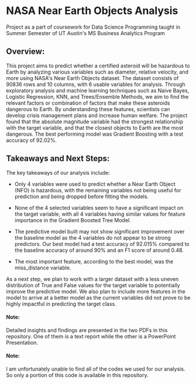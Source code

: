 # NASA Near Earth Objects Analysis

Project as a part of coursework for Data Science Programming taught in Summer Semester of UT Austin's MS Business Analytics Program 

## Overview:
This project aims to predict whether a certified asteroid will be hazardous to Earth by analyzing various variables such as diameter, relative velocity, and more using NASA's Near Earth Objects dataset. The dataset consists of 90836 rows and 10 columns, with 6 usable variables for analysis. Through exploratory analysis and machine learning techniques such as Naive Bayes, Logistic Regression, KNN, and Trees/Ensemble Methods, we aim to find the relevant factors or combination of factors that make these asteroids dangerous to Earth. By understanding these features, scientists can develop crisis management plans and increase human welfare. The project found that the absolute magnitude variable had the strongest relationship with the target variable, and that the closest objects to Earth are the most dangerous. The best performing model was Gradient Boosting with a test accuracy of 92.02%.

## Takeaways and Next Steps:

The key takeaways of our analysis include:

* Only 4 variables were used to predict whether a Near Earth Object (NFO) is hazardous, with the remaining variables not being useful for prediction and being dropped before fitting the models.

* None of the 4 selected variables seem to have a significant impact on the target variable, with all 4 variables having similar values for feature importance in the Gradient Boosted Tree Model.

* The predictive model built may not show significant improvement over the baseline model as the 4 variables do not appear to be strong predictors. Our best model had a test accuracy of 92.015% compared to the baseline accuracy of around 90% and an F1 score of around 0.48.

* The most important feature, according to the best model, was the miss_distance variable.

As a next step, we plan to work with a larger dataset with a less uneven distribution of True and False values for the target variable to potentially improve the predictive model. We also plan to include more features in the model to arrive at a better model as the current variables did not prove to be highly impactful in predicting the target class.

#### Note: ####

Detailed insights and findings are presented in the two PDFs in this repository. One of them is a text report while the other is a PowerPoint Presentation.

#### Note: ####

I am unfortunately unable to find all of the codes we used for our analysis. So only a portion of this code is available in this repository.
